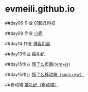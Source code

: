 # evmeili.github.io
##day06 作业
<a href="https://evmeili.github.io/day06 作业/html/04超凡科技.html">01超凡科技</a>

##day09 作业
<a href="https://evmeili.github.io/09作业-小鹿/html/02案列.html">小鹿</a>

##day14 作业
<a href="https://evmeili.github.io/day14作业-博客页面/html/04博客.html">博客页面</a>

##day13作业
<a href="https://evmeili.github.io/day13婚礼纪/code/html/04婚礼案例.html">婚礼纪</a>

##day15作业
<a href="https://evmeili.github.io/移动端-饿了么页面/html/06饿了吗rem+js.html">饿了么页面(rem+js)</a>

##day15作业
<a href="https://evmeili.github.io/移动端-饿了么页面/html/07sacc+vw饿了么.html">饿了么移动端（sacc+vw）</a>

##移动端
<a href="https://evmeili.github.io/婚礼纪移动端/html/08婚礼纪.html">婚礼纪（移动端）</a>


